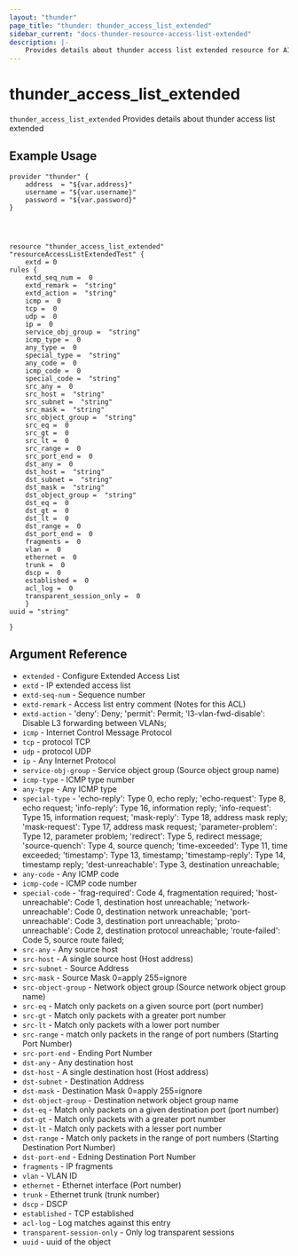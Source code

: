 ```yaml
---
layout: "thunder"
page_title: "thunder: thunder_access_list_extended"
sidebar_current: "docs-thunder-resource-access-list-extended"
description: |-
    Provides details about thunder access list extended resource for A10
---
```


# thunder\_access\_list\_extended

`thunder_access_list_extended` Provides details about thunder access list extended
## Example Usage


```hcl
provider "thunder" {
    address  = "${var.address}"
    username = "${var.username}"  
    password = "${var.password}"
}




resource "thunder_access_list_extended" "resourceAccessListExtendedTest" {
	extd = 0
rules {   
	extd_seq_num =  0 
	extd_remark =  "string" 
	extd_action =  "string" 
	icmp =  0 
	tcp =  0 
	udp =  0 
	ip =  0 
	service_obj_group =  "string" 
	icmp_type =  0 
	any_type =  0 
	special_type =  "string" 
	any_code =  0 
	icmp_code =  0 
	special_code =  "string" 
	src_any =  0 
	src_host =  "string" 
	src_subnet =  "string" 
	src_mask =  "string" 
	src_object_group =  "string" 
	src_eq =  0 
	src_gt =  0 
	src_lt =  0 
	src_range =  0 
	src_port_end =  0 
	dst_any =  0 
	dst_host =  "string" 
	dst_subnet =  "string" 
	dst_mask =  "string" 
	dst_object_group =  "string" 
	dst_eq =  0 
	dst_gt =  0 
	dst_lt =  0 
	dst_range =  0 
	dst_port_end =  0 
	fragments =  0 
	vlan =  0 
	ethernet =  0 
	trunk =  0 
	dscp =  0 
	established =  0 
	acl_log =  0 
	transparent_session_only =  0 
	}
uuid = "string"
 
}

```

## Argument Reference

* `extended` - Configure Extended Access List
* `extd` - IP extended access list
* `extd-seq-num` - Sequence number
* `extd-remark` - Access list entry comment (Notes for this ACL)
* `extd-action` - 'deny': Deny; 'permit': Permit; 'l3-vlan-fwd-disable': Disable L3 forwarding between VLANs;
* `icmp` - Internet Control Message Protocol
* `tcp` - protocol TCP
* `udp` - protocol UDP
* `ip` - Any Internet Protocol
* `service-obj-group` - Service object group (Source object group name)
* `icmp-type` - ICMP type number
* `any-type` - Any ICMP type
* `special-type` - 'echo-reply': Type 0, echo reply; 'echo-request': Type 8, echo request; 'info-reply': Type 16, information reply; 'info-request': Type 15, information request; 'mask-reply': Type 18, address mask reply; 'mask-request': Type 17, address mask request; 'parameter-problem': Type 12, parameter problem; 'redirect': Type 5, redirect message; 'source-quench': Type 4, source quench; 'time-exceeded': Type 11, time exceeded; 'timestamp': Type 13, timestamp; 'timestamp-reply': Type 14, timestamp reply; 'dest-unreachable': Type 3, destination unreachable;
* `any-code` - Any ICMP code
* `icmp-code` - ICMP code number
* `special-code` - 'frag-required': Code 4, fragmentation required; 'host-unreachable': Code 1, destination host unreachable; 'network-unreachable': Code 0, destination network unreachable; 'port-unreachable': Code 3, destination port unreachable; 'proto-unreachable': Code 2, destination protocol unreachable; 'route-failed': Code 5, source route failed;
* `src-any` - Any source host
* `src-host` - A single source host (Host address)
* `src-subnet` - Source Address
* `src-mask` - Source Mask 0=apply 255=ignore
* `src-object-group` - Network object group (Source network object group name)
* `src-eq` - Match only packets on a given source port (port number)
* `src-gt` - Match only packets with a greater port number
* `src-lt` - Match only packets with a lower port number
* `src-range` - match only packets in the range of port numbers (Starting Port Number)
* `src-port-end` - Ending Port Number
* `dst-any` - Any destination host
* `dst-host` - A single destination host (Host address)
* `dst-subnet` - Destination Address
* `dst-mask` - Destination Mask 0=apply 255=ignore
* `dst-object-group` - Destination network object group name
* `dst-eq` - Match only packets on a given destination port (port number)
* `dst-gt` - Match only packets with a greater port number
* `dst-lt` - Match only packets with a lesser port number
* `dst-range` - Match only packets in the range of port numbers (Starting Destination Port Number)
* `dst-port-end` - Edning Destination Port Number
* `fragments` - IP fragments
* `vlan` - VLAN ID
* `ethernet` - Ethernet interface (Port number)
* `trunk` - Ethernet trunk (trunk number)
* `dscp` - DSCP
* `established` - TCP established
* `acl-log` - Log matches against this entry
* `transparent-session-only` - Only log transparent sessions
* `uuid` - uuid of the object

